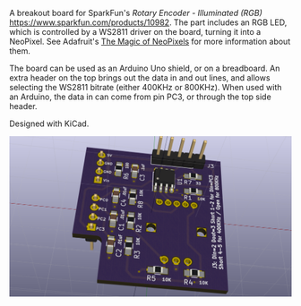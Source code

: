 A breakout board for SparkFun's *Rotary Encoder - Illuminated (RGB)*
https://www.sparkfun.com/products/10982. The part includes an RGB LED, which is controlled by a WS2811 driver on the board, turning it into a NeoPixel. See Adafruit's [The Magic of NeoPixels](https://learn.adafruit.com/adafruit-neopixel-uberguide/the-magic-of-neopixels?view=all) for more information about them.

The board can be used as an Arduino Uno shield, or on a breadboard. An extra header on the top brings out the data in and out lines, and allows selecting the WS2811 bitrate (either 400KHz or 800KHz). When used with an Arduino, the data in can come from pin PC3, or through the top side header.

Designed with KiCad.

![Image of breakout board](images/RotaryEncoderBreakout.png)
